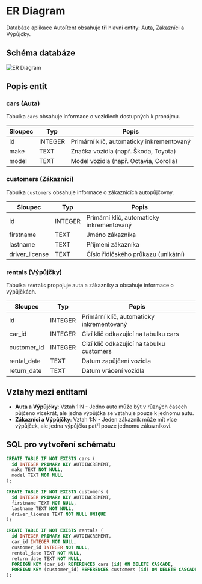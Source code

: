 # ER Diagram

Databáze aplikace AutoRent obsahuje tři hlavní entity: Auta, Zákazníci a Výpůjčky.

## Schéma databáze

![ER Diagram](/images/er-diagram.png)

## Popis entit

### cars (Auta)

Tabulka `cars` obsahuje informace o vozidlech dostupných k pronájmu.

| Sloupec | Typ | Popis |
|---------|-----|-------|
| id | INTEGER | Primární klíč, automaticky inkrementovaný |
| make | TEXT | Značka vozidla (např. Škoda, Toyota) |
| model | TEXT | Model vozidla (např. Octavia, Corolla) |

### customers (Zákazníci)

Tabulka `customers` obsahuje informace o zákaznících autopůjčovny.

| Sloupec | Typ | Popis |
|---------|-----|-------|
| id | INTEGER | Primární klíč, automaticky inkrementovaný |
| firstname | TEXT | Jméno zákazníka |
| lastname | TEXT | Příjmení zákazníka |
| driver_license | TEXT | Číslo řidičského průkazu (unikátní) |

### rentals (Výpůjčky)

Tabulka `rentals` propojuje auta a zákazníky a obsahuje informace o výpůjčkách.

| Sloupec | Typ | Popis |
|---------|-----|-------|
| id | INTEGER | Primární klíč, automaticky inkrementovaný |
| car_id | INTEGER | Cizí klíč odkazující na tabulku cars |
| customer_id | INTEGER | Cizí klíč odkazující na tabulku customers |
| rental_date | TEXT | Datum zapůjčení vozidla |
| return_date | TEXT | Datum vrácení vozidla |

## Vztahy mezi entitami

- **Auta a Výpůjčky**: Vztah 1:N - Jedno auto může být v různých časech půjčeno vícekrát, ale jedna výpůjčka se vztahuje pouze k jednomu autu.
- **Zákazníci a Výpůjčky**: Vztah 1:N - Jeden zákazník může mít více výpůjček, ale jedna výpůjčka patří pouze jednomu zákazníkovi.

## SQL pro vytvoření schématu

```sql
CREATE TABLE IF NOT EXISTS cars (
  id INTEGER PRIMARY KEY AUTOINCREMENT,
  make TEXT NOT NULL,
  model TEXT NOT NULL
);

CREATE TABLE IF NOT EXISTS customers (
  id INTEGER PRIMARY KEY AUTOINCREMENT,
  firstname TEXT NOT NULL,
  lastname TEXT NOT NULL,
  driver_license TEXT NOT NULL UNIQUE
);

CREATE TABLE IF NOT EXISTS rentals (
  id INTEGER PRIMARY KEY AUTOINCREMENT,
  car_id INTEGER NOT NULL,
  customer_id INTEGER NOT NULL,
  rental_date TEXT NOT NULL,
  return_date TEXT NOT NULL,
  FOREIGN KEY (car_id) REFERENCES cars (id) ON DELETE CASCADE,
  FOREIGN KEY (customer_id) REFERENCES customers (id) ON DELETE CASCADE
);
```
